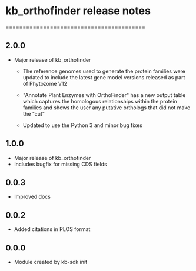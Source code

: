 # kb_orthofinder release notes
=========================================

2.0.0
-----
* Major release of kb_orthofinder

    * The reference genomes used to generate the protein families were
      updated to include the latest gene model versions released as
      part of Phytozome V12

    * "Annotate Plant Enzymes with OrthoFinder" has a new output table
      which captures the homologous relationships within the protein
      families and shows the user any putative orthologs that did not
      make the "cut"

    * Updated to use the Python 3 and minor bug fixes

1.0.0
-----
* Major release of kb_orthofinder
* Includes bugfix for missing CDS fields

0.0.3
-----
* Improved docs

0.0.2
-----
* Added citations in PLOS format

0.0.0
-----
* Module created by kb-sdk init
